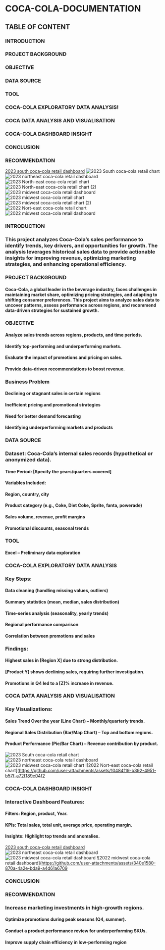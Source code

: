 # COCA-COLA-DOCUMENTATION
## TABLE OF CONTENT
### INTRODUCTION
### PROJECT BACKGROUND
### OBJECTIVE
### DATA SOURCE 
### TOOL
### COCA-COLA EXPLORATORY DATA ANALYSIS!
### COCA DATA ANALYSIS AND VISUALISATION
###  COCA-COLA DASHBOARD INSIGHT
### CONCLUSION
### RECOMMENDATION
[2023 south coca-cola retail dashboard](https://github.com/user-attachments/assets/258933c5-9d70-4e60-b11a-1e6b2f18a83a)
![2023 South coca-cola retail chart](https://github.com/user-attachments/assets/0b00195d-c65f-49ac-a67a-6f02d27cc2ef)
![2023 northeast coca-cola retail dashboard](https://github.com/user-attachments/assets/d26f13d8-68da-4452-9cc9-dad247960304)
![2023 North-east coca-cola retail chart](https://github.com/user-attachments/assets/89dd1bbb-6146-4c2c-ae8c-11a313c28bea)
![2023 North-east coca-cola retail chart (2)](https://github.com/user-attachments/assets/166b7dd8-c56d-45e8-998c-cdce72ff0d81)
![2023 midwest coca-cola retail dashboard](https://github.com/user-attachments/assets/d7d95616-6e32-4057-b8bd-ef0408860244)
![2023 midwest coca-cola retail chart](https://github.com/user-attachments/assets/e1a01a14-862c-4bed-8521-7bb512c4723a)
![2023 midwest coca-cola retail chart (2)](https://github.com/user-attachments/assets/9e14a28a-f019-4b7c-99e1-3577f77dc9b4)
![2022 Nort-east coca-cola retail chart](https://github.com/user-attachments/assets/10484f19-b392-4951-b57f-a72f189e04f2)
![2022 midwest coca-cola retail dashboard](https://github.com/user-attachments/assets/340e1580-870a-4a2e-bda9-a4d61a6709)

### INTRODUCTION
### This project analyzes Coca-Cola’s sales performance to identify trends, key drivers, and opportunities for growth. The analysis leverages historical sales data to provide actionable insights for improving revenue, optimizing marketing strategies, and enhancing operational efficiency.
### PROJECT BACKGROUND
#### Coca-Cola, a global leader in the beverage industry, faces challenges in maintaining market share, optimizing pricing strategies, and adapting to shifting consumer preferences. This project aims to analyze sales data to uncover patterns, assess performance across regions, and recommend data-driven strategies for sustained growth.

### OBJECTIVE
#### Analyze sales trends across regions, products, and time periods.
#### Identify top-performing and underperforming markets.
#### Evaluate the impact of promotions and pricing on sales.
#### Provide data-driven recommendations to boost revenue.
### Business Problem
#### Declining or stagnant sales in certain regions
#### Inefficient pricing and promotional strategies
#### Need for better demand forecasting
#### Identifying underperforming markets and products

### DATA SOURCE 
### Dataset: Coca-Cola’s internal sales records (hypothetical or anonymized data).
#### Time Period: [Specify the years/quarters covered]
#### Variables Included:
#### Region, country, city
#### Product category (e.g., Coke, Diet Coke, Sprite, fanta, powerade)
#### Sales volume, revenue, profit margins
#### Promotional discounts, seasonal trends

### TOOL
#### Excel – Preliminary data exploration

### COCA-COLA EXPLORATORY DATA ANALYSIS
### Key Steps:
#### Data cleaning (handling missing values, outliers)
#### Summary statistics (mean, median, sales distribution)
#### Time-series analysis (seasonality, yearly trends)
#### Regional performance comparison
#### Correlation between promotions and sales
### Findings:
#### Highest sales in [Region X] due to strong distribution.
#### [Product Y] shows declining sales, requiring further investigation.
#### Promotions in Q4 led to a [Z]% increase in revenue.

### COCA DATA ANALYSIS AND VISUALISATION
### Key Visualizations:
#### Sales Trend Over the year (Line Chart) – Monthly/quarterly trends.
#### Regional Sales Distribution (Bar/Map Chart) – Top and bottom regions.
#### Product Performance (Pie/Bar Chart) – Revenue contribution by product.
![2023 South coca-cola retail chart](https://github.com/user-attachments/assets/0b00195d-c65f-49ac-a67a-6f02d27cc2ef)
![2023 northeast coca-cola retail dashboard](https://github.com/user-attachments/assets/d26f13d8-68da-4452-9cc9-dad247960304)
![2023 midwest coca-cola retail chart](https://github.com/user-attachments/assets/e1a01a14-862c-4bed-8521-7bb512c4723a)
![2022 Nort-east coca-cola retail chart](https://github.com/user-attachments/assets/10484f19-b392-4951-b57f-a72f189e04f2

###  COCA-COLA DASHBOARD INSIGHT
### Interactive Dashboard Features:
#### Filters: Region, product, Year.
#### KPIs: Total sales, total unit, average price, operating margin.
#### Insights: Highlight top trends and anomalies.
[2023 south coca-cola retail dashboard](https://github.com/user-attachments/assets/258933c5-9d70-4e60-b11a-1e6b2f18a83a)
![2023 northeast coca-cola retail dashboard](https://github.com/user-attachments/assets/d26f13d8-68da-4452-9cc9-dad247960304)
![2023 midwest coca-cola retail dashboard](https://github.com/user-attachments/assets/d7d95616-6e32-4057-b8bd-ef0408860244)
![2022 midwest coca-cola retail dashboard](https://github.com/user-attachments/assets/340e1580-870a-4a2e-bda9-a4d61a6709
### CONCLUSION

### RECOMMENDATION
### Increase marketing investments in high-growth regions.
#### Optimize promotions during peak seasons (Q4, summer).
#### Conduct a product performance review for underperforming SKUs.
#### Improve supply chain efficiency in low-performing region
